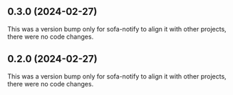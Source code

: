 ## 0.3.0 (2024-02-27)

This was a version bump only for sofa-notify to align it with other projects, there were no code changes.

## 0.2.0 (2024-02-27)

This was a version bump only for sofa-notify to align it with other projects, there were no code changes.